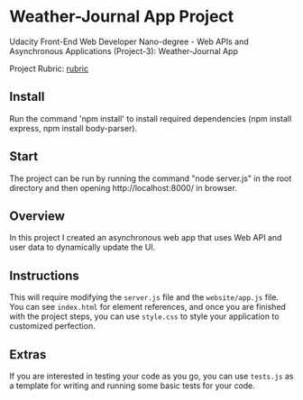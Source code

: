 # Weather-Journal App Project

Udacity Front-End Web Developer Nano-degree - Web APIs and Asynchronous Applications (Project-3): Weather-Journal App

Project Rubric: [rubric](https://review.udacity.com/#!/rubrics/2655/view)

## Install

Run the command 'npm install' to install required dependencies (npm install express, npm install body-parser).

## Start

The project can be run by running the command "node server.js" in the root directory and then opening http://localhost:8000/ in browser.

## Overview

In this project I created an asynchronous web app that uses Web API and user data to dynamically update the UI.

## Instructions

This will require modifying the `server.js` file and the `website/app.js` file. You can see `index.html` for element references, and once you are finished with the project steps, you can use `style.css` to style your application to customized perfection.

## Extras

If you are interested in testing your code as you go, you can use `tests.js` as a template for writing and running some basic tests for your code.

